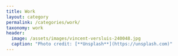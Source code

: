 ```yaml
---
title: Work
layout: category
permalink: /categories/work/
taxonomy: work 
header:
  image: /assets/images/vincent-versluis-240048.jpg
  caption: "Photo credit: [**Unsplash**](https://unsplash.com)"
---
```

